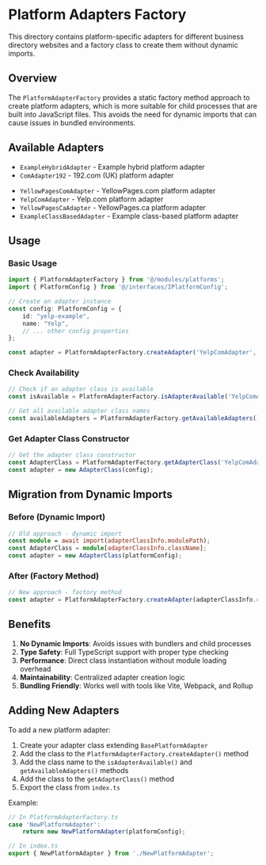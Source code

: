 # Platform Adapters Factory

This directory contains platform-specific adapters for different business directory websites and a factory class to create them without dynamic imports.

## Overview

The `PlatformAdapterFactory` provides a static factory method approach to create platform adapters, which is more suitable for child processes that are built into JavaScript files. This avoids the need for dynamic imports that can cause issues in bundled environments.

## Available Adapters

- `ExampleHybridAdapter` - Example hybrid platform adapter
- `ComAdapter192` - 192.com (UK) platform adapter
<!-- - `YellComAdapter` - Yell.com (UK) platform adapter -->
- `YellowPagesComAdapter` - YellowPages.com platform adapter
- `YelpComAdapter` - Yelp.com platform adapter
- `YellowPagesCaAdapter` - YellowPages.ca platform adapter
- `ExampleClassBasedAdapter` - Example class-based platform adapter

## Usage

### Basic Usage

```typescript
import { PlatformAdapterFactory } from '@/modules/platforms';
import { PlatformConfig } from '@/interfaces/IPlatformConfig';

// Create an adapter instance
const config: PlatformConfig = {
    id: "yelp-example",
    name: "Yelp",
    // ... other config properties
};

const adapter = PlatformAdapterFactory.createAdapter('YelpComAdapter', config);
```

### Check Availability

```typescript
// Check if an adapter class is available
const isAvailable = PlatformAdapterFactory.isAdapterAvailable('YelpComAdapter');

// Get all available adapter class names
const availableAdapters = PlatformAdapterFactory.getAvailableAdapters();
```

### Get Adapter Class Constructor

```typescript
// Get the adapter class constructor
const AdapterClass = PlatformAdapterFactory.getAdapterClass('YelpComAdapter');
const adapter = new AdapterClass(config);
```

## Migration from Dynamic Imports

### Before (Dynamic Import)
```typescript
// Old approach - dynamic import
const module = await import(adapterClassInfo.modulePath);
const AdapterClass = module[adapterClassInfo.className];
const adapter = new AdapterClass(platformConfig);
```

### After (Factory Method)
```typescript
// New approach - factory method
const adapter = PlatformAdapterFactory.createAdapter(adapterClassInfo.className, platformConfig);
```

## Benefits

1. **No Dynamic Imports**: Avoids issues with bundlers and child processes
2. **Type Safety**: Full TypeScript support with proper type checking
3. **Performance**: Direct class instantiation without module loading overhead
4. **Maintainability**: Centralized adapter creation logic
5. **Bundling Friendly**: Works well with tools like Vite, Webpack, and Rollup

## Adding New Adapters

To add a new platform adapter:

1. Create your adapter class extending `BasePlatformAdapter`
2. Add the class to the `PlatformAdapterFactory.createAdapter()` method
3. Add the class name to the `isAdapterAvailable()` and `getAvailableAdapters()` methods
4. Add the class to the `getAdapterClass()` method
5. Export the class from `index.ts`

Example:
```typescript
// In PlatformAdapterFactory.ts
case 'NewPlatformAdapter':
    return new NewPlatformAdapter(platformConfig);

// In index.ts
export { NewPlatformAdapter } from './NewPlatformAdapter';
```
